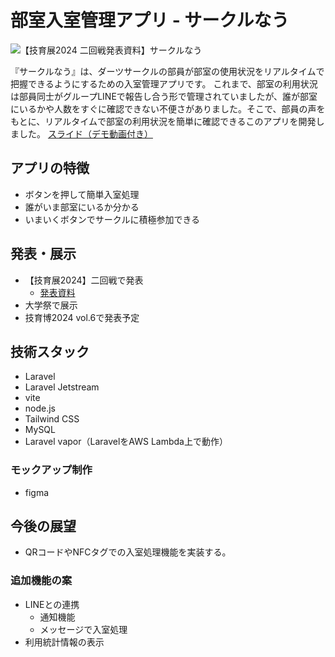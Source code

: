 # 部室入室管理アプリ - サークルなう

![【技育展2024 二回戦発表資料】サークルなう](https://github.com/user-attachments/assets/0f2df399-eb7d-4532-a84c-4582e88746ed)

『サークルなう』は、ダーツサークルの部員が部室の使用状況をリアルタイムで把握できるようにするための入室管理アプリです。
これまで、部室の利用状況は部員同士がグループLINEで報告し合う形で管理されていましたが、誰が部室にいるかや人数をすぐに確認できない不便さがありました。そこで、部員の声をもとに、リアルタイムで部室の利用状況を簡単に確認できるこのアプリを開発しました。
[スライド（デモ動画付き）](https://geekten-2-circle-now.my.canva.site/)

## アプリの特徴

- ボタンを押して簡単入室処理
- 誰がいま部室にいるか分かる
- いまいくボタンでサークルに積極参加できる

## 発表・展示

- 【技育展2024】二回戦で発表
  - [発表資料](
  https://www.canva.com/design/DAGTVkBrVs0/WU5tDMFu3Gdgk4qLuytyOw/view?utm_content=DAGTVkBrVs0&utm_campaign=designshare&utm_medium=link&utm_source=editor)
- 大学祭で展示
- 技育博2024 vol.6で発表予定

## 技術スタック

- Laravel
- Laravel Jetstream
- vite
- node.js
- Tailwind CSS
- MySQL
- Laravel vapor（LaravelをAWS Lambda上で動作）

### モックアップ制作

- figma

## 今後の展望

- QRコードやNFCタグでの入室処理機能を実装する。
  
### 追加機能の案

- LINEとの連携
  - 通知機能
  - メッセージで入室処理
- 利用統計情報の表示

<!-- <p align="center"><a href="https://laravel.com" target="_blank"><img src="https://raw.githubusercontent.com/laravel/art/master/logo-lockup/5%20SVG/2%20CMYK/1%20Full%20Color/laravel-logolockup-cmyk-red.svg" width="400" alt="Laravel Logo"></a></p>

<p align="center">
<a href="https://github.com/laravel/framework/actions"><img src="https://github.com/laravel/framework/workflows/tests/badge.svg" alt="Build Status"></a>
<a href="https://packagist.org/packages/laravel/framework"><img src="https://img.shields.io/packagist/dt/laravel/framework" alt="Total Downloads"></a>
<a href="https://packagist.org/packages/laravel/framework"><img src="https://img.shields.io/packagist/v/laravel/framework" alt="Latest Stable Version"></a>
<a href="https://packagist.org/packages/laravel/framework"><img src="https://img.shields.io/packagist/l/laravel/framework" alt="License"></a>
</p>

## About Laravel

Laravel is a web application framework with expressive, elegant syntax. We believe development must be an enjoyable and creative experience to be truly fulfilling. Laravel takes the pain out of development by easing common tasks used in many web projects, such as:

- [Simple, fast routing engine](https://laravel.com/docs/routing).
- [Powerful dependency injection container](https://laravel.com/docs/container).
- Multiple back-ends for [session](https://laravel.com/docs/session) and [cache](https://laravel.com/docs/cache) storage.
- Expressive, intuitive [database ORM](https://laravel.com/docs/eloquent).
- Database agnostic [schema migrations](https://laravel.com/docs/migrations).
- [Robust background job processing](https://laravel.com/docs/queues).
- [Real-time event broadcasting](https://laravel.com/docs/broadcasting).

Laravel is accessible, powerful, and provides tools required for large, robust applications.

## Learning Laravel

Laravel has the most extensive and thorough [documentation](https://laravel.com/docs) and video tutorial library of all modern web application frameworks, making it a breeze to get started with the framework.

You may also try the [Laravel Bootcamp](https://bootcamp.laravel.com), where you will be guided through building a modern Laravel application from scratch.

If you don't feel like reading, [Laracasts](https://laracasts.com) can help. Laracasts contains thousands of video tutorials on a range of topics including Laravel, modern PHP, unit testing, and JavaScript. Boost your skills by digging into our comprehensive video library.

## Laravel Sponsors

We would like to extend our thanks to the following sponsors for funding Laravel development. If you are interested in becoming a sponsor, please visit the [Laravel Partners program](https://partners.laravel.com).

### Premium Partners

- **[Vehikl](https://vehikl.com/)**
- **[Tighten Co.](https://tighten.co)**
- **[WebReinvent](https://webreinvent.com/)**
- **[Kirschbaum Development Group](https://kirschbaumdevelopment.com)**
- **[64 Robots](https://64robots.com)**
- **[Curotec](https://www.curotec.com/services/technologies/laravel/)**
- **[Cyber-Duck](https://cyber-duck.co.uk)**
- **[DevSquad](https://devsquad.com/hire-laravel-developers)**
- **[Jump24](https://jump24.co.uk)**
- **[Redberry](https://redberry.international/laravel/)**
- **[Active Logic](https://activelogic.com)**
- **[byte5](https://byte5.de)**
- **[OP.GG](https://op.gg)**

## Contributing

Thank you for considering contributing to the Laravel framework! The contribution guide can be found in the [Laravel documentation](https://laravel.com/docs/contributions).

## Code of Conduct

In order to ensure that the Laravel community is welcoming to all, please review and abide by the [Code of Conduct](https://laravel.com/docs/contributions#code-of-conduct).

## Security Vulnerabilities

If you discover a security vulnerability within Laravel, please send an e-mail to Taylor Otwell via [taylor@laravel.com](mailto:taylor@laravel.com). All security vulnerabilities will be promptly addressed.

## License

The Laravel framework is open-sourced software licensed under the [MIT license](https://opensource.org/licenses/MIT). -->
